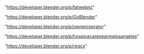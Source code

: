 "https://developer.blender.org/p/fatwebnz"

"https://developer.blender.org/p/GoBlender"

"https://developer.blender.org/p/ownercperator"

"https://developer.blender.org/p/hospicecarenearmelosangeles"

"https://developer.blender.org/p/regcs"

